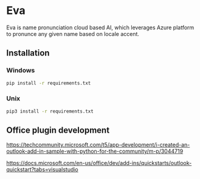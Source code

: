 # Eva
Eva is name pronunciation cloud based AI, which leverages Azure platform to pronunce any given name based on locale accent.

## Installation
### Windows
```sh
pip install -r requirements.txt
```

### Unix
```sh
pip3 install -r requirements.txt
```

## Office plugin development
https://techcommunity.microsoft.com/t5/app-development/i-created-an-outlook-add-in-sample-with-python-for-the-community/m-p/3044719

https://docs.microsoft.com/en-us/office/dev/add-ins/quickstarts/outlook-quickstart?tabs=visualstudio